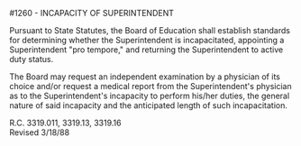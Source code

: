 <!-- Mirrored from www.neola.com/springboro-oh/search/policies/po1260.htm by HTTrack Website Copier/3.x [XR&CO'2013][, Sun, 09 Jun 2013 18:21:06 GMT -->
#1260 - INCAPACITY OF SUPERINTENDENT
Pursuant to State Statutes, the Board of Education shall establish standards for determining whether the Superintendent is incapacitated, appointing a Superintendent "pro tempore," and returning the Superintendent to active duty status.   
The Board may request an independent examination by a physician of its choice and/or request a medical report from the Superintendent's physician as to the Superintendent's incapacity to perform his/her duties, the general nature of said incapacity and the anticipated length of such incapacitation.   
R.C. 3319.011, 3319.13, 3319.16   
Revised 3/18/88   
</BODY>
